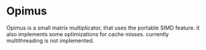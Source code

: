 # Opimus

Opimus is a small matrix multiplicator, that uses the portable SIMD feature.
it also implements some optimizations for cache misses.
currently multithreading is not implemented.
